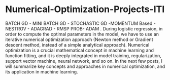 # Numerical-Optimization-Projects-ITI
BATCH GD -  MINI BATCH GD - STOCHASTIC GD -MOMENTUM Based - NESTROV  - ADAGRAD - RMSP PROB- ADAM  .  During logistic regression, in order to compute the optimal parameters in the model, we have to use an iterative numerical optimization approach (Newton method or Gradient descent method, instead of a simple analytical approach). Numerical optimization is a crucial mathematical concept in machine learning and function fitting, and it is deeply integrated in model training, regularization, support vector machine, neural network, and so on. In the next few posts, I will summarize key concepts and approaches in numerical optimization, and its application in machine learning.
